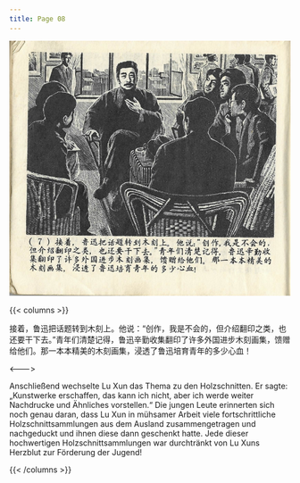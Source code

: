 ```yaml
---
title: Page 08
---
```


![luxun front](../../../images/luxun/ZuihouYiciXunli/8-page-00001.jpg)

{{< columns >}}

接着，鲁迅把话题转到木刻上。他说：“创作，我是不会的，但介绍翻印之类，也还要干下去。”青年们清楚记得，鲁迅辛勤收集翻印了许多外国进步木刻画集，馈赠给他们。那一本本精美的木刻画集，浸透了鲁迅培育青年的多少心血！

<--->

Anschließend wechselte Lu Xun das Thema zu den Holzschnitten. Er sagte: „Kunstwerke erschaffen, das kann ich nicht, aber ich werde weiter Nachdrucke und Ähnliches vorstellen.“ Die jungen Leute erinnerten sich noch genau daran, dass Lu Xun in mühsamer Arbeit viele fortschrittliche Holzschnittsammlungen aus dem Ausland zusammengetragen und nachgeduckt und ihnen diese dann geschenkt hatte. Jede dieser hochwertigen Holzschnittsammlungen war durchtränkt von Lu Xuns Herzblut zur Förderung der Jugend! 

{{< /columns >}}